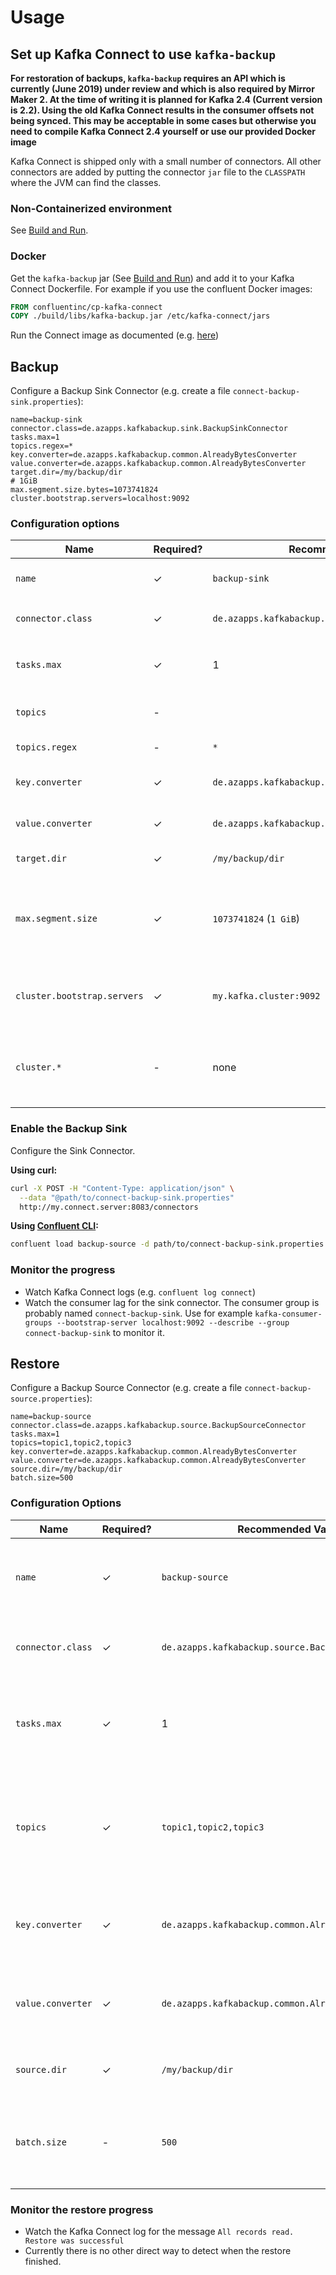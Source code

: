 # Usage

## Set up Kafka Connect to use `kafka-backup`

**For restoration of backups, `kafka-backup` requires an API which is
currently (June 2019) under review and which is also required by
Mirror Maker 2. At the time of writing it is planned for Kafka 2.4
(Current version is 2.2). Using the old Kafka Connect results in the
consumer offsets not being synced. This may be acceptable in some
cases but otherwise you need to compile Kafka Connect 2.4 yourself or
use our provided Docker image**

Kafka Connect is shipped only with a small number of connectors. All
other connectors are added by putting the connector `jar` file to the
`CLASSPATH` where the JVM can find the classes.

### Non-Containerized environment

See [Build and Run](../README.md#build-and-run).

### Docker

Get the `kafka-backup` jar (See [Build and Run](#build-and-run)) and
add it to your Kafka Connect Dockerfile. For example if you use the
confluent Docker images:

```dockerfile
FROM confluentinc/cp-kafka-connect
COPY ./build/libs/kafka-backup.jar /etc/kafka-connect/jars
```

Run the Connect image as documented (e.g. [here](https://docs.confluent.io/5.0.0/installation/docker/docs/installation/connect-avro-jdbc.html))

## Backup

Configure a Backup Sink Connector
(e.g. create a file `connect-backup-sink.properties`):

```
name=backup-sink
connector.class=de.azapps.kafkabackup.sink.BackupSinkConnector
tasks.max=1
topics.regex=*
key.converter=de.azapps.kafkabackup.common.AlreadyBytesConverter
value.converter=de.azapps.kafkabackup.common.AlreadyBytesConverter
target.dir=/my/backup/dir
# 1GiB
max.segment.size.bytes=1073741824
cluster.bootstrap.servers=localhost:9092
```

### Configuration options

| Name                        | Required? | Recommended Value                                    | Comment                                                                                                |
|-----------------------------|-----------|------------------------------------------------------|--------------------------------------------------------------------------------------------------------|
| `name`                      | ✓         | `backup-sink`                                        | A unique name identifying this connector jobs                                                          |
| `connector.class`           | ✓         | `de.azapps.kafkabackup.sink.BackupSinkConnector`     | Must be this class to use `kafka-backup`                                                               |
| `tasks.max`                 | ✓         | 1                                                    | Must be `1`. Currently no support for multi-task backups                                               |
| `topics`                    | -         |                                                      | Explicit, comma-separated list of topics to back up                                                    |
| `topics.regex`              | -         | `*`                                                  | Topic regex to back up                                                                                 |
| `key.converter`             | ✓         | `de.azapps.kafkabackup.common.AlreadyBytesConverter` | Must be this class to interpret the data as bytes                                                      |
| `value.converter`           | ✓         | `de.azapps.kafkabackup.common.AlreadyBytesConverter` | Must be this class to interpret the data as bytes                                                      |
| `target.dir`                | ✓         | `/my/backup/dir`                                     | Where to store the backup                                                                              |
| `max.segment.size`          | ✓         | `1073741824` (`1 GiB`)                               | Max size of the backup files. When the size is reached, a new file is created. No data is overwritten. |
| `cluster.bootstrap.servers` | ✓         | `my.kafka.cluster:9092`                              | `bootstrap.servers` property to connect to the cluster to back up.                                     |
| `cluster.*`                 | -         | none                                                 | Other consumer configuration options required to connect to the cluster (e.g. SSL settings)            |

### Enable the Backup Sink

Configure the Sink Connector.

**Using curl:**

```sh
curl -X POST -H "Content-Type: application/json" \
  --data "@path/to/connect-backup-sink.properties"
  http://my.connect.server:8083/connectors
```

**Using [Confluent CLI](https://docs.confluent.io/current/cli/index.html):**

```sh
confluent load backup-source -d path/to/connect-backup-sink.properties
```

### Monitor the progress

* Watch Kafka Connect logs (e.g. `confluent log connect`)
* Watch the consumer lag for the sink connector. The consumer group is
  probably named `connect-backup-sink`. Use for example
  `kafka-consumer-groups --bootstrap-server localhost:9092 --describe
  --group connect-backup-sink` to monitor it.

## Restore

Configure a Backup Source Connector
(e.g. create a file `connect-backup-source.properties`):

```
name=backup-source
connector.class=de.azapps.kafkabackup.source.BackupSourceConnector
tasks.max=1
topics=topic1,topic2,topic3
key.converter=de.azapps.kafkabackup.common.AlreadyBytesConverter
value.converter=de.azapps.kafkabackup.common.AlreadyBytesConverter
source.dir=/my/backup/dir
batch.size=500
```

### Configuration Options

| Name              | Required? | Recommended Value                                    | Comment                                                                          |
|-------------------|-----------|------------------------------------------------------|----------------------------------------------------------------------------------|
| `name`            | ✓         | `backup-source`                                      | A unique name identifying this connector jobs                                    |
| `connector.class` | ✓         | `de.azapps.kafkabackup.source.BackupSourceConnector` | Must be this class to use `kafka-backup`                                         |
| `tasks.max`       | ✓         | 1                                                    | Must be `1`. Currently no support for multi-task backups                         |
| `topics`          | ✓         | `topic1,topic2,topic3`                               | A list of topics to restore. Only explicit list of topics is currently supported |
| `key.converter`   | ✓         | `de.azapps.kafkabackup.common.AlreadyBytesConverter` | Must be this class to interpret the data as bytes                                |
| `value.converter` | ✓         | `de.azapps.kafkabackup.common.AlreadyBytesConverter` | Must be this class to interpret the data as bytes                                |
| `source.dir`      | ✓         | `/my/backup/dir`                                     | Location of the backup files.                                                    |
| `batch.size`      | -         | `500`                                                | How many messages should be processed in one batch?                                                                                 |

### Monitor the restore progress

* Watch the Kafka Connect log for the message `All records
  read. Restore was successful`
* Currently there is no other direct way to detect when the restore finished.
